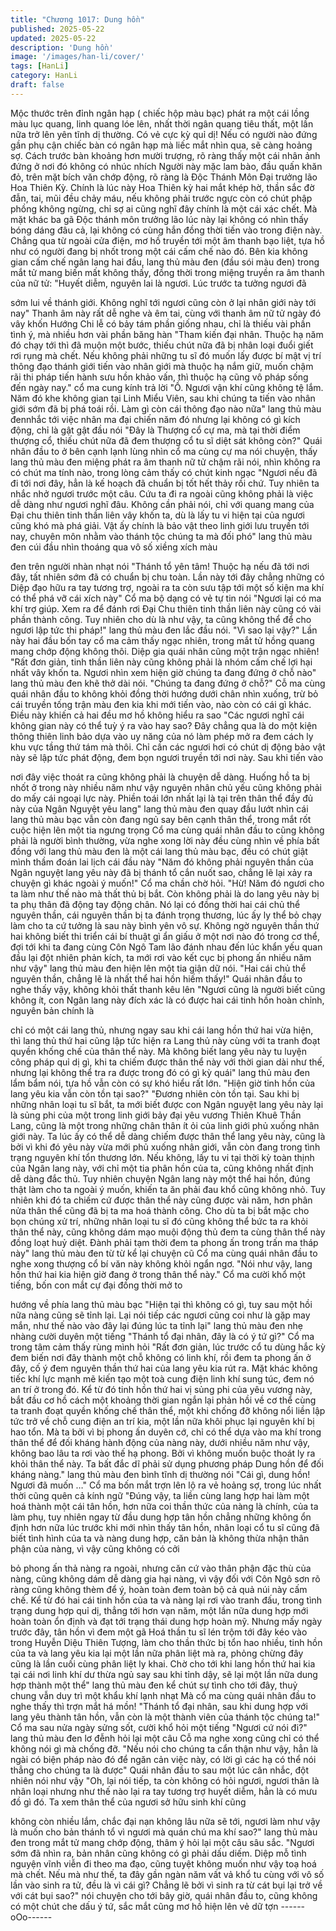 ```yaml
---
title: "Chương 1017: Dung hồn"
published: 2025-05-22
updated: 2025-05-22
description: 'Dung hồn'
image: '/images/han-li/cover/'
tags: [HanLi]
category: HanLi
draft: false
---
```


Mộc thước trên đỉnh ngân hạp ( chiếc hộp màu bạc) phát ra một
cái lồng màu lục quang, linh quang lóe lên, nhất thời ngân quang
tiêu thất, một lần nữa trở lên yên tĩnh dị thường.
Có vẻ cực kỳ quỉ dị!
Nếu có người nào đứng gần phụ cận chiếc bàn có ngân hạp mà
liếc mắt nhìn qua, sẽ càng hoảng sợ. Cách trước bàn khoảng hơn
mười trượng, rõ ràng thấy một cái nhân ảnh đứng ở nơi đó không
có nhúc nhích
Người này mặc lam bào, đầu quấn khăn đỏ, trên mặt bích văn
chớp động, rõ ràng là Độc Thánh Môn Đại trưởng lão Hoa Thiên
Kỳ.
Chính là lúc này Hoa Thiên kỳ hai mắt khép hờ, thần sắc đờ đẫn,
tai, mũi đều chảy máu, nếu không phải trước ngực còn có chút
phập phồng không ngừng, chỉ sợ ai cũng nghĩ đây chính là một
cái xác chết.
Mà mặt khác ba gã Độc thánh môn trưởng lão lúc này lại không
có nhìn thấy bóng dáng đâu cả, lại không có cùng hắn đồng thời
tiến vào trong điện này.
Chẳng qua từ ngoài cửa điện, mơ hồ truyền tới một âm thanh bạo
liệt, tựa hồ như có người đang bị nhốt trong một cái cấm chế nào
đó.
Bên kia không gian cấm chế ngân lang hai đầu, lang thủ màu đen
(đầu sói màu đen) trong mắt tử mang biến mất không thấy, đồng
thời trong miệng truyền ra âm thanh của nữ tử:
"Huyết diễm, nguyên lai là ngươi. Lúc trước ta tưởng ngươi đã

sớm lui về thánh giới. Không nghĩ tới ngươi cũng còn ở lại nhân
giới này tới nay"
Thanh âm này rất dễ nghe và êm tai, cùng với thanh âm nữ tử
ngày đó vây khốn Hướng Chi lễ có bảy tám phần giống nhau, chỉ
là thiếu vài phần tình ý, mà nhiều hơn vài phần băng hàn
"Tham kiến đại nhân. Thuộc hạ năm đó chạy tới thì đã muộn một
bước, thiếu chút nữa đã bị nhân loại đuổi giết rơi rụng mà chết.
Nếu không phải những tu sĩ đó muốn lấy được bí mật vị trí thông
đạo thánh giới tiến vào nhân giới mà thuộc hạ nắm giữ, muốn
chậm rãi thi pháp tiến hành sưu hồn khảo vấn, thì thuộc hạ cũng
vô pháp sống đến ngày nay."
cổ ma cung kính trả lời
"Ồ. Ngươi vận khí cũng không tệ lắm. Năm đó khe không gian tại
Linh Miểu Viên, sau khi chúng ta tiến vào nhân giới sớm đã bị phá
toái rồi. Làm gì còn cái thông đạo nào nữa"
lang thủ màu đennhắc tới việc nhân ma đại chiến năm đó nhưng
lại không có gì kích động, chỉ là gật gật đầu nói
"Đây là Thượng cổ cự ma, mà tại thời điểm thượng cổ, thiếu chút
nữa đã đem thượng cổ tu sĩ diệt sát không còn?"
Quái nhân đầu to ở bên cạnh lạnh lùng nhìn cổ ma cùng cự ma
nói chuyện, thấy lang thủ màu đen miệng phát ra âm thanh nữ tử
chậm rãi nói, nhìn không ra có chút ma tính nào, trong lòng cảm
thấy có chút kinh ngạc
"Ngươi nếu đã đi tới nơi đây, hẳn là kế hoạch đã chuẩn bị tốt hết
thảy rồi chứ. Tuy nhiên ta nhắc nhở ngươi trước một câu. Cứu ta
đi ra ngoài cũng không phải là việc dễ dàng như ngươi nghĩ đâu.
Không cần phải nói, chỉ với quang mang của Đại chu thiên tinh
thần liên vây khốn ta, dù là lấy tu vi hiện tại của ngươi cũng khó
mà phá giải. Vật ấy chính là bảo vật theo linh giới lưu truyền tới
nay, chuyên môn nhằm vào thánh tộc chúng ta mà đối phó"
lang thủ màu đen cúi đầu nhìn thoáng qua vô số xiềng xích màu

đen trên người nhàn nhạt nói
"Thánh tổ yên tâm! Thuộc hạ nếu đã tới nơi đây, tất nhiên sớm đã
có chuẩn bị chu toàn. Lần này tới đây chẳng những có Diệp đạo
hữu ra tay tương trợ, ngoài ra ta còn sưu tập tới một số kiện ma
khí có thể phá vỡ cái xích này"
Cổ ma bộ dạng có vẻ tự tin nói
"Ngươi lại có ma khí trợ giúp. Xem ra để đánh rơi Đại Chu thiên
tinh thần liên này cũng có vài phần thành công. Tuy nhiên cho dù
là như vậy, ta cũng không thể để cho ngươi lập tức thi pháp!"
lang thủ màu đen lắc đầu nói.
"Vì sao lại vậy?"
Lần này hai đầu bốn tay cổ ma cảm thấy ngạc nhiên, trong mắt tử
hồng quang mang chớp động không thôi. Diệp gia quái nhân cũng
một trận ngạc nhiên!
"Rất đơn giản, tinh thần liên này cũng không phải là nhóm cấm
chế lợi hại nhất vây khốn ta. Ngươi nhìn xem hiện giờ chúng ta
đang đứng ở chỗ nào"
lang thủ màu đen khẽ thở dài nói.
"Chúng ta đang đứng ở chỗ?"
Cỗ ma cùng quái nhân đầu to không khỏi đồng thời hướng dưới
chân nhìn xuống, trừ bỏ cái truyền tống trận màu đen kia khi mới
tiến vào, nào còn có cái gì khác.
Điều này khiến cả hai đều mơ hồ không hiểu ra sao
"Các ngươi nghĩ cái không gian này có thể tuỳ ý ra vào hay sao?
Đây chẳng qua là do một kiện thông thiên linh bảo dựa vào uy
năng của nó làm phép mở ra đem cách ly khu vực tầng thứ tám
mà thôi. Chỉ cần các ngươi hơi có chút dị động bảo vật này sẽ lập
tức phát động, đem bọn ngươi truyền tới nơi này. Sau khi tiến vào

nơi đây việc thoát ra cũng không phải là chuyện dễ dàng. Huống
hồ ta bị nhốt ở trong này nhiều năm như vậy nguyên nhân chủ
yếu cũng không phải do mấy cái ngoại lực này. Phiền toái lớn
nhất lại là tại trên thân thể đầy đủ này của Ngân Nguyệt yêu lang"
lang thủ màu đen quay đầu lướt nhìn cái lang thủ màu bạc vẫn
còn đang ngủ say bên cạnh thân thể, trong mắt rốt cuộc hiện lên
một tia ngưng trọng
Cổ ma cùng quái nhân đầu to cũng không phải là người bình
thường, vừa nghe xong lời này đều cùng nhìn về phía bất đồng
với lang thủ màu đen là một cái lang thủ màu bạc, đều có chút
giật mình thầm đoán lai lịch cái đầu này
"Năm đó không phải nguyên thần của Ngân nguyệt lang yêu này
đã bị thánh tổ cắn nuốt sao, chẳng lẽ lại xảy ra chuyện gì khác
ngoài ý muốn!"
Cổ ma chần chờ hỏi.
"Hừ! Năm đó ngươi cho ta làm như thế nào mà thất thủ bị bắt.
Còn không phải là do lang yêu này bị ta phụ thân đã động tay
động chân. Nó lại có đồng thời hai cái chủ thể nguyên thần, cái
nguyên thần bị ta đánh trọng thương, lúc ấy ly thể bỏ chạy làm
cho ta cứ tưởng là sau này bình yên vô sự. Không ngờ nguyên
thần thứ hai không biết thi triển cái bí thuật gì ẩn giấu ở một nơi
nào đó trong cơ thể, đợi tới khi ta đang cùng Côn Ngô Tam lão
đánh nhau đến lúc khẩn yếu quan đầu lại đột nhiên phản kích, ta
mới rơi vào kết cục bị phong ấn nhiều năm như vậy"
lang thủ màu đen hiện lên một tia giận dữ nói.
"Hai cái chủ thể nguyên thần, chẳng lẽ là nhất thể hai hồn hiếm
thấy!"
Quái nhân đầu to nghe thấy vậy, không khỏi thất thanh kêu lên
"Ngươi cũng là người biết cũng không ít, con Ngân lang này đích
xác là có được hai cái tinh hồn hoàn chỉnh, nguyên bản chính là

chỉ có một cái lang thủ, nhưng ngay sau khi cái lang hồn thứ hai
vừa hiện, thì lang thủ thứ hai cũng lập tức hiện ra
Lang thủ này cùng với ta tranh đoạt quyền khống chế của thân
thể này. Mà không biết lang yêu này tu luyện công pháp quỉ dị gì,
khi ta chiếm được thân thể này với thời gian dài như thế, nhưng
lại không thể tra ra được trong đó có gì kỳ quái"
lang thủ màu đen lẩm bẩm nói, tựa hồ vẫn còn có sự khó hiểu rất
lớn.
"Hiện giờ tinh hồn của lang yêu kia vẫn còn tồn tại sao?"
"Đương nhiên còn tồn tại. Sau khi bị những nhân loại tu sĩ bắt, ta
mới biết được con Ngân nguyệt lang yêu này lại là sủng phi của
một trong linh giới bảy đại yêu vương Thiên Khuê Thần Lang,
cũng là một trong những chân thân ít ỏi của linh giới phủ xuống
nhân giới này. Ta lúc ấy có thể dễ dàng chiếm được thân thể lang
yêu này, cũng là bởi vì khi đó yêu này vừa mới phủ xuống nhân
giới, vẫn còn đang trong tình trạng nguyên khí tổn thương lớn.
Nếu không, lấy tu vi tại thời kỳ toàn thịnh của Ngân lang này, với
chỉ một tia phân hồn của ta, cũng không nhất định dễ dàng đắc
thủ. Tuy nhiên chuyện Ngân lang này một thể hai hồn, đúng thật
làm cho ta ngoài ý muốn, khiến ta ăn phải đau khổ cũng không
nhỏ. Tuy nhiên khi đó ta chiếm cứ được thân thể này cũng được
vài năm, hơn phân nửa thân thể cũng đã bị ta ma hoá thành công.
Cho dù ta bị bắt mặc cho bọn chúng xử trí, những nhân loại tu sĩ
đó cũng không thể bức ta ra khỏi thân thể này, cũng không dám
mạo muội động thủ đem ta cùng thân thể này đồng loạt huỷ diệt.
Đành phải tạm thời đem ta phong ấn trong trấn ma tháp này"
lang thủ màu đen từ từ kể lại chuyện cũ
Cổ ma cùng quái nhân đầu to nghe xong thượng cổ bí văn này
không khỏi ngẩn ngơ.
"Nói như vậy, lang hồn thứ hai kia hiện giờ đang ở trong thân thể
này."
Cổ ma cười khổ một tiếng, bốn con mắt cự đại đồng thời mở to

hướng về phía lang thủ màu bạc
"Hiện tại thì không có gì, tuy sau một hồi nữa nàng cũng sẽ tỉnh
lại. Lại nói tiếp các ngươi cũng coi như là gặp may mắn, như thế
nào vào đây lại đúng lúc ta tỉnh lại"
lang thủ màu đen nhẹ nhàng cười duyên một tiếng
"Thánh tổ đại nhân, đây là có ý tứ gì?"
Cổ ma trong tâm cảm thấy rùng mình hỏi
"Rất đơn giản, lúc trước cổ tu dùng hắc kỳ đem biến nơi đây thành
một chỗ không có linh khí, rồi đem ta phong ấn ở đây, cố ý đem
nguyên thần thứ hai của lang yêu kia rút ra. Mặt khác không tiếc
khí lực mạnh mẽ kiến tạo một toà cung điện linh khí sung túc,
đem nó an trí ở trong đó. Kể từ đó tinh hồn thứ hai vị sủng phi của
yêu vương này, bắt đầu cơ hồ cách một khoảng thời gian ngắn lại
phản hồi về cơ thể cùng ta tranh đoạt quyền khống chế thân thể,
một khi chống đỡ không nổi liền lập tức trở về chỗ cung điện an trí
kia, một lần nữa khôi phục lại nguyên khí bị hao tổn. Mà ta bởi vì
bị phong ấn duyên cớ, chỉ có thể dựa vào ma khí trong thân thể
để đối kháng hành động của nàng này, dưới nhiều năm như vậy,
không bao lâu ta rơi vào thế hạ phong. Bởi vì không muốn buộc
thoát ly ra khỏi thân thể này. Ta bất đắc dĩ phải sử dụng phương
pháp Dung hồn để đối kháng nàng."
lang thủ màu đen bình tĩnh dị thường nói
"Cái gì, dung hồn! Ngươi đã muốn …"
Cổ ma bốn mắt trợn lên lộ ra vẻ hoảng sợ, trong lúc nhất thời
cũng quên cả kính ngữ
"Đúng vậy, ta liền cùng lang hợp hai làm một hoá thành một cái
tân hồn, hơn nữa coi thần thức của nàng là chính, của ta làm phụ,
tuy nhiên ngay từ đầu dung hợp tân hồn chẳng những không ổn
định hơn nữa lúc trước khi mới nhìn thấy tân hồn, nhân loại cổ tu
sĩ cũng đã biết tình hình của ta và nàng dung hợp, căn bản là
không thừa nhận thân phận của nàng, vì vậy cũng không có cởi

bỏ phong ấn thả nàng ra ngoài, nhưng căn cứ vào thân phận đặc
thù của nàng, cũng không dám dễ dàng gia hại nàng, vì vậy đối
với Côn Ngô sơn rõ ràng cũng không thèm để ý, hoàn toàn đem
toàn bộ cả quả núi này cấm chế. Kể từ đó hai cái tinh hồn của ta
và nàng lại rơi vào tranh đấu, trong tình trạng dung hợp quỉ dị,
thẳng tới hơn vạn năm, một lần nữa dung hợp mới hoàn toàn ổn
định và đạt tới trạng thái dung hợp hoàn mỹ. Nhưng mấy ngày
trước đây, tân hồn vì đem một gã Hoá thần tu sĩ lén trộm tới đây
kéo vào trong Huyễn Diệu Thiên Tượng, làm cho thần thức bị tổn
hao nhiều, tinh hồn của ta và lang yêu kia lại một lần nữa phân liệt
mà ra, phỏng chừng đây cũng là lần cuối cùng phân liệt ly khai.
Chờ cho tới khi lang hồn thứ hai kia tại cái nơi linh khí dư thừa
ngủ say sau khi tỉnh dậy, sẽ lại một lần nữa dung hợp thành một
thể"
lang thủ màu đen kể chút sự tình cho tới đây, thuỷ chung vẫn duy
trì một khẩu khí lạnh nhạt
Mà cổ ma cùng quái nhân đầu to nghe thấy thì trợn mắt há mồn!
"Thánh tổ đại nhân, sau khi dung hợp với lang yêu thành tân hồn,
vẫn còn là một thành viên của thánh tộc chúng ta!"
Cổ ma sau nửa ngày sửng sốt, cười khổ hỏi một tiếng
"Ngươi cứ nói đi?"
lang thủ màu đen lơ đễnh hỏi lại một câu
Cỗ ma nghe xong cũng chỉ có thể không nói gì mà chống đỡ.
"Nếu nói cho chúng ta cẩn thận như vậy, hẳn là ngài có biện pháp
nào đó để ngăn cản việc này, có lời gì các hạ có thể nói thẳng cho
chúng ta là được"
Quái nhân đầu to sau một lúc cân nhắc, đột nhiên nói như vậy
"Oh, lại nói tiếp, ta còn không có hỏi ngươi, ngươi thân là nhân
loại nhưng như thế nào lại ra tay tương trợ huyết diễm, hẳn là có
mưu đồ gì đó. Ta xem thân thể của ngươi sở hữu sinh khí cũng

không còn nhiều lắm, chắc đại nạn không lâu nữa sẽ tới, ngươi
làm như vậy là muốn cho bản thánh tổ vì ngươi mà quán chú ma
khí sao?"
lang thủ màu đen trong mắt tử mang chớp động, thâm ý hỏi lại
một câu sâu sắc.
"Ngươi sớm đã nhìn ra, bản nhân cũng không có gì phải dấu
diếm. Diệp mỗ tình nguyện vĩnh viễn đi theo ma đạo, cũng tuyệt
không muốn như vậy toạ hoá mà chết. Nếu mà như thế, ta đây
gần ngàn năm vất vả khổ tu cùng với vô số lần vào sinh ra tử, đều
là vì cái gì? Chẳng lẽ bởi vì sinh ra từ cát bụi lại trở về với cát bụi
sao?"
nói chuyện cho tới bây giờ, quái nhân đầu to, cũng không có một
chút che dấu ý tứ, sắc mắt cũng mơ hồ hiện lên vẻ dữ tợn
------oOo------
